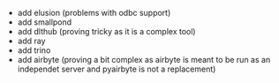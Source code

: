- add elusion (problems with odbc support)
- add smallpond
- add dlthub (proving tricky as it is a complex tool)
- add ray
- add trino
- add airbyte (proving a bit complex as airbyte is meant to be run as an independet server and pyairbyte is not a replacement)